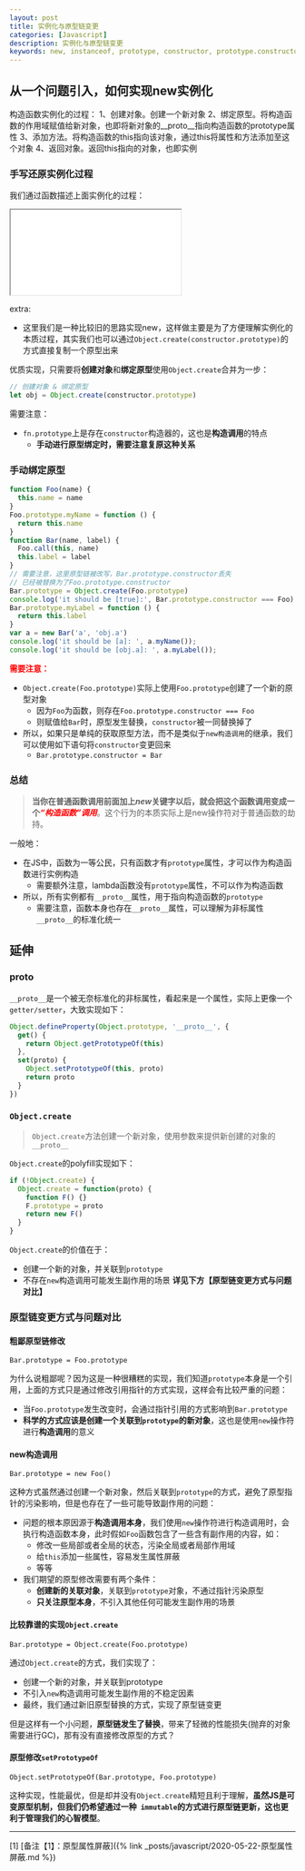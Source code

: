 ```yaml
---
layout: post
title: 实例化与原型链变更
categories: [Javascript]
description: 实例化与原型链变更
keywords: new, instanceof, prototype, constructor, prototype.constructor, Object.create, Object.setPrototypeOf
---
```


## 从一个问题引入，如何实现new实例化

构造函数实例化的过程：
1、创建对象。创建一个新对象
2、绑定原型。将构造函数的作用域赋值给新对象，也即将新对象的__proto__指向构造函数的prototype属性
3、添加方法。将构造函数的this指向该对象，通过this将属性和方法添加至这个对象
4、返回对象。返回this指向的对象，也即实例

### 手写还原实例化过程

我们通过函数描述上面实例化的过程：

<iframe name="codemirror" font-size="14" src="{{ site.url }}/public/codemirror/index.html">
function fn(name) {
  let obj = {}
  obj.name = name
  return obj
}
let inst1 = new fn('hola')
console.log('inst1: ', inst1);
function _new(constructor, ...args) {
  // 特殊情况处理，1. lambda函数不能用作构造函数，因为没有原型，没有this； 2. 非函数不能构造
  if (typeof constructor !== 'function') {
    console.error('constructor should be a function!')
  }
  if (!constructor.prototype) {
    console.error('constructor should have prototype!')
  }
  // 获得一个干净的obj，用于后续添加属性
  // 这么做主要是为了防止原型属性屏蔽导致的属性添加失败【1】
  // 创建对象
  let obj = Object.create(null)
  // 绑定原型
  obj.__proto__ = constructor.prototype
  // 添加属性
  let result = constructor.apply(obj, args)
  // 返回对象
  if (result !== null && typeof result === 'object') {
    return result
  }
  return obj
}
let inst2 = _new(fn, 'jico')
console.log('inst2: ', inst2);
console.log('it should be [true]:', inst1 instanceof inst2.__proto__.constructor)
</iframe>

extra:
* 这里我们是一种比较旧的思路实现new，这样做主要是为了方便理解实例化的本质过程，其实我们也可以通过`Object.create(constructor.prototype)`的方式直接复制一个原型出来

优质实现，只需要将**创建对象**和**绑定原型**使用`Object.create`合并为一步：

```js
// 创建对象 & 绑定原型
let obj = Object.create(constructor.prototype)
```

需要注意：
* `fn.prototype`上是存在`constructor`构造器的，这也是**构造调用**的特点
  * **手动进行原型绑定时，需要注意复原这种关系**

### 手动绑定原型

```js
function Foo(name) {
  this.name = name
}
Foo.prototype.myName = function () {
  return this.name
}
function Bar(name, label) {
  Foo.call(this, name)
  this.label = label
}
// 需要注意，这里原型链被改写，Bar.prototype.constructor丢失
// 已经被替换为了Foo.prototype.constructor
Bar.prototype = Object.create(Foo.prototype)
console.log('it should be [true]:', Bar.prototype.constructor === Foo)
Bar.prototype.myLabel = function () {
  return this.label
}
var a = new Bar('a', 'obj.a')
console.log('it should be [a]: ', a.myName());
console.log('it should be [obj.a]: ', a.myLabel());
```

<b style="color: red;">需要注意：</b>
* `Object.create(Foo.prototype)`实际上使用`Foo.prototype`创建了一个新的原型对象
  * 因为`Foo`为函数，则存在`Foo.prototype.constructor === Foo`
  * 则赋值给`Bar`时，原型发生替换，`constructor`被一同替换掉了
* 所以，如果只是单纯的获取原型方法，而不是类似于`new构造调用`的继承，我们可以使用如下语句将`constructor`变更回来
  * `Bar.prototype.constructor = Bar`

### 总结

> **当你在普通函数调用前面加上*new*关键字以后，就会把这个函数调用变成一个<i style="color: red;">“构造函数”调用</i>**。这个行为的本质实际上是new操作符对于普通函数的劫持。

一般地：
* 在JS中，函数为一等公民，只有函数才有`prototype`属性，才可以作为构造函数进行实例构造
  * 需要额外注意，lambda函数没有`prototype`属性，不可以作为构造函数
* 所以，所有实例都有`__proto__`属性，用于指向构造函数的`prototype`
  * 需要注意，函数本身也存在`__proto__`属性，可以理解为非标属性`__proto__`的标准化统一

## 延伸

### __proto__

`__proto__`是一个被无奈标准化的非标属性，看起来是一个属性，实际上更像一个`getter/setter`，大致实现如下：

```js
Object.defineProperty(Object.prototype, '__proto__', {
  get() {
    return Object.getPrototypeOf(this)
  },
  set(proto) {
    Object.setPrototypeOf(this, proto)
    return proto
  }
})
```

### `Object.create`

> `Object.create`方法创建一个新对象，使用参数来提供新创建的对象的`__proto__`

`Object.create`的polyfill实现如下：

```js
if (!Object.create) {
  Object.create = function(proto) {
    function F() {}
    F.prototype = proto
    return new F()
  }
}
```

`Object.create`的价值在于：
* 创建一个新的对象，并关联到`prototype`
* 不存在`new`构造调用可能发生副作用的场景
**详见下方【原型链变更方式与问题对比】**

### 原型链变更方式与问题对比

#### 粗鄙原型链修改

`Bar.prototype = Foo.prototype`

为什么说粗鄙呢？因为这是一种很糟糕的实现，我们知道`prototype`本身是一个引用，上面的方式只是通过修改引用指针的方式实现，这样会有比较严重的问题：
* 当`Foo.prototype`发生改变时，会通过指针引用的方式影响到`Bar.prototype`
* **科学的方式应该是创建一个关联到`prototype`的新对象**，这也是使用`new`操作符进行**构造调用**的意义

#### new构造调用

`Bar.prototype = new Foo()`

这种方式虽然通过创建一个新对象，然后关联到`prototype`的方式，避免了原型指针的污染影响，但是也存在了一些可能导致副作用的问题：
* 问题的根本原因源于**构造调用本身**，我们使用`new`操作符进行构造调用时，会执行构造函数本身，此时假如`Foo`函数包含了一些含有副作用的内容，如：
  * 修改一些局部或者全局的状态，污染全局或者局部作用域
  * 给`this`添加一些属性，容易发生属性屏蔽
  * 等等
* 我们期望的原型修改需要有两个条件：
  * **创建新的关联对象**，关联到`prototype`对象，不通过指针污染原型
  * **只关注原型本身**，不引入其他任何可能发生副作用的场景

#### 比较靠谱的实现`Object.create`

`Bar.prototype = Object.create(Foo.prototype)`

通过`Object.create`的方式，我们实现了：
* 创建一个新的对象，并关联到prototype
* 不引入`new`构造调用可能发生副作用的不稳定因素
* 最终，我们通过新旧原型替换的方式，实现了原型链变更

但是这样有一个小问题，**原型链发生了替换**，带来了轻微的性能损失(抛弃的对象需要进行GC)，那有没有直接修改原型的方式？

#### 原型修改`setPrototypeOf`

`Object.setPrototypeOf(Bar.prototype, Foo.prototype)`

这种实现，性能最优，但是却并没有`Object.create`精短且利于理解，**虽然JS是可变原型机制，但我们仍希望通过一种` immutable`的方式进行原型链更新，这也更利于管理我们的心智模型**。

---

[1] [备注【1】：原型属性屏蔽]({% link _posts/javascript/2020-05-22-原型属性屏蔽.md %})
